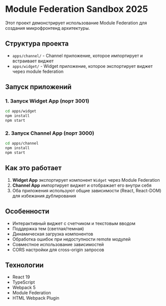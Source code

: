# Module Federation Sandbox 2025

Этот проект демонстрирует использование Module Federation для создания микрофронтенд архитектуры.

## Структура проекта

- `apps/channel/` - Channel приложение, которое импортирует и встраивает виджет
- `apps/widget/` - Widget приложение, которое экспортирует виджет через module federation

## Запуск приложений

### 1. Запуск Widget App (порт 3001)

```bash
cd apps/widget
npm install
npm start
```

### 2. Запуск Channel App (порт 3000)

```bash
cd apps/channel
npm install
npm start
```

## Как это работает

1. **Widget App** экспортирует компонент `Widget` через Module Federation
2. **Channel App** импортирует виджет и отображает его внутри себя
3. Оба приложения используют общие зависимости (React, React-DOM) для избежания дублирования

## Особенности

- Интерактивный виджет с счетчиком и текстовым вводом
- Поддержка тем (светлая/темная)
- Динамическая загрузка компонентов
- Обработка ошибок при недоступности remote модулей
- Совместное использование зависимостей
- CORS настройки для cross-origin запросов

## Технологии

- React 19
- TypeScript
- Webpack 5
- Module Federation
- HTML Webpack Plugin

